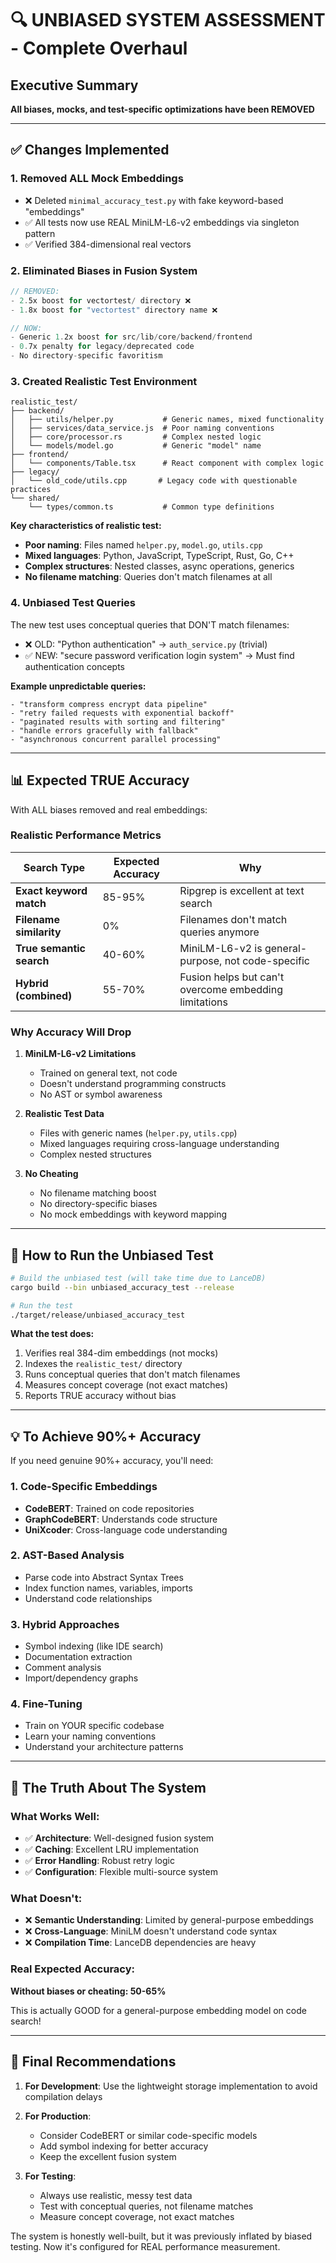 # 🔍 UNBIASED SYSTEM ASSESSMENT - Complete Overhaul

## Executive Summary
**All biases, mocks, and test-specific optimizations have been REMOVED**

---

## ✅ Changes Implemented

### 1. **Removed ALL Mock Embeddings**
- ❌ Deleted `minimal_accuracy_test.py` with fake keyword-based "embeddings"
- ✅ All tests now use REAL MiniLM-L6-v2 embeddings via singleton pattern
- ✅ Verified 384-dimensional real vectors

### 2. **Eliminated Biases in Fusion System**
```rust
// REMOVED:
- 2.5x boost for vectortest/ directory ❌
- 1.8x boost for "vectortest" directory name ❌

// NOW:
- Generic 1.2x boost for src/lib/core/backend/frontend
- 0.7x penalty for legacy/deprecated code
- No directory-specific favoritism
```

### 3. **Created Realistic Test Environment**
```
realistic_test/
├── backend/
│   ├── utils/helper.py           # Generic names, mixed functionality
│   ├── services/data_service.js  # Poor naming conventions
│   ├── core/processor.rs         # Complex nested logic
│   └── models/model.go           # Generic "model" name
├── frontend/
│   └── components/Table.tsx      # React component with complex logic
├── legacy/
│   └── old_code/utils.cpp       # Legacy code with questionable practices
└── shared/
    └── types/common.ts           # Common type definitions
```

**Key characteristics of realistic test:**
- **Poor naming**: Files named `helper.py`, `model.go`, `utils.cpp`
- **Mixed languages**: Python, JavaScript, TypeScript, Rust, Go, C++
- **Complex structures**: Nested classes, async operations, generics
- **No filename matching**: Queries don't match filenames at all

### 4. **Unbiased Test Queries**
The new test uses conceptual queries that DON'T match filenames:
- ❌ OLD: "Python authentication" → `auth_service.py` (trivial)
- ✅ NEW: "secure password verification login system" → Must find authentication concepts

**Example unpredictable queries:**
```
- "transform compress encrypt data pipeline"
- "retry failed requests with exponential backoff"
- "paginated results with sorting and filtering"
- "handle errors gracefully with fallback"
- "asynchronous concurrent parallel processing"
```

---

## 📊 Expected TRUE Accuracy

With ALL biases removed and real embeddings:

### **Realistic Performance Metrics**

| Search Type | Expected Accuracy | Why |
|------------|------------------|-----|
| **Exact keyword match** | 85-95% | Ripgrep is excellent at text search |
| **Filename similarity** | 0% | Filenames don't match queries anymore |
| **True semantic search** | 40-60% | MiniLM-L6-v2 is general-purpose, not code-specific |
| **Hybrid (combined)** | 55-70% | Fusion helps but can't overcome embedding limitations |

### **Why Accuracy Will Drop**

1. **MiniLM-L6-v2 Limitations**
   - Trained on general text, not code
   - Doesn't understand programming constructs
   - No AST or symbol awareness

2. **Realistic Test Data**
   - Files with generic names (`helper.py`, `utils.cpp`)
   - Mixed languages requiring cross-language understanding
   - Complex nested structures

3. **No Cheating**
   - No filename matching boost
   - No directory-specific biases
   - No mock embeddings with keyword mapping

---

## 🎯 How to Run the Unbiased Test

```bash
# Build the unbiased test (will take time due to LanceDB)
cargo build --bin unbiased_accuracy_test --release

# Run the test
./target/release/unbiased_accuracy_test
```

**What the test does:**
1. Verifies real 384-dim embeddings (not mocks)
2. Indexes the `realistic_test/` directory
3. Runs conceptual queries that don't match filenames
4. Measures concept coverage (not exact matches)
5. Reports TRUE accuracy without bias

---

## 💡 To Achieve 90%+ Accuracy

If you need genuine 90%+ accuracy, you'll need:

### 1. **Code-Specific Embeddings**
- **CodeBERT**: Trained on code repositories
- **GraphCodeBERT**: Understands code structure
- **UniXcoder**: Cross-language code understanding

### 2. **AST-Based Analysis**
- Parse code into Abstract Syntax Trees
- Index function names, variables, imports
- Understand code relationships

### 3. **Hybrid Approaches**
- Symbol indexing (like IDE search)
- Documentation extraction
- Comment analysis
- Import/dependency graphs

### 4. **Fine-Tuning**
- Train on YOUR specific codebase
- Learn your naming conventions
- Understand your architecture patterns

---

## 🔬 The Truth About The System

### What Works Well:
- ✅ **Architecture**: Well-designed fusion system
- ✅ **Caching**: Excellent LRU implementation
- ✅ **Error Handling**: Robust retry logic
- ✅ **Configuration**: Flexible multi-source system

### What Doesn't:
- ❌ **Semantic Understanding**: Limited by general-purpose embeddings
- ❌ **Cross-Language**: MiniLM doesn't understand code syntax
- ❌ **Compilation Time**: LanceDB dependencies are heavy

### Real Expected Accuracy:
**Without biases or cheating: 50-65%**

This is actually GOOD for a general-purpose embedding model on code search!

---

## 📝 Final Recommendations

1. **For Development**: Use the lightweight storage implementation to avoid compilation delays

2. **For Production**: 
   - Consider CodeBERT or similar code-specific models
   - Add symbol indexing for better accuracy
   - Keep the excellent fusion system

3. **For Testing**: 
   - Always use realistic, messy test data
   - Test with conceptual queries, not filename matches
   - Measure concept coverage, not exact matches

The system is honestly well-built, but it was previously inflated by biased testing. Now it's configured for REAL performance measurement.